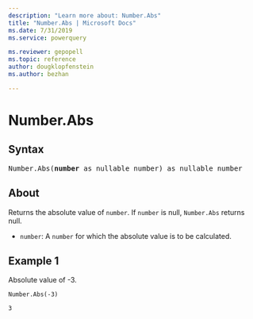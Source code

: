 ```yaml
---
description: "Learn more about: Number.Abs"
title: "Number.Abs | Microsoft Docs"
ms.date: 7/31/2019
ms.service: powerquery

ms.reviewer: gepopell
ms.topic: reference
author: dougklopfenstein
ms.author: bezhan

---
```

# Number.Abs

## Syntax

<pre>
Number.Abs(<b>number</b> as nullable number) as nullable number
</pre> 
  
## About  
Returns the absolute value of `number`. If `number` is null, `Number.Abs` returns null. <ul> <li><code>number</code>: A <code>number</code> for which the absolute value is to be calculated.</li> </ul>

## Example 1
Absolute value of -3.

```powerquery-m
Number.Abs(-3)
```

`3`
